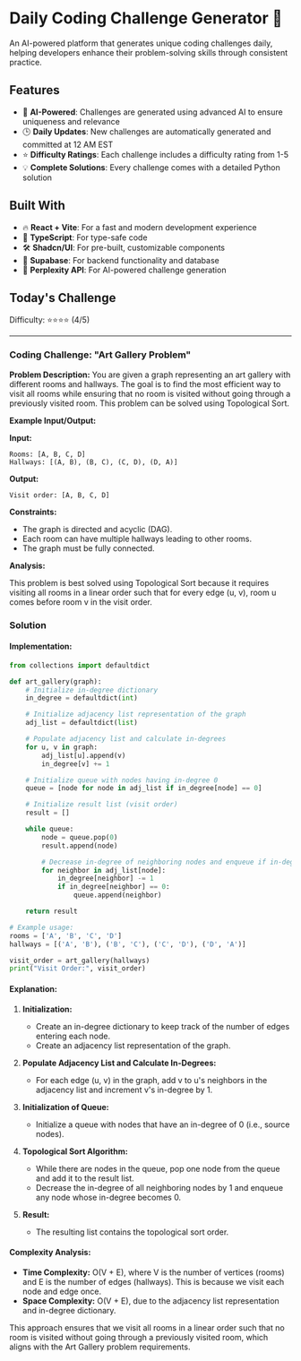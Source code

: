 # Daily Coding Challenge Generator 🚀

An AI-powered platform that generates unique coding challenges daily, helping developers enhance their problem-solving skills through consistent practice.

## Features

- 🤖 **AI-Powered**: Challenges are generated using advanced AI to ensure uniqueness and relevance
- 🕒 **Daily Updates**: New challenges are automatically generated and committed at 12 AM EST
- ⭐ **Difficulty Ratings**: Each challenge includes a difficulty rating from 1-5
- 💡 **Complete Solutions**: Every challenge comes with a detailed Python solution

## Built With

- 🔥 **React + Vite**: For a fast and modern development experience
- 🔷 **TypeScript**: For type-safe code
- 🛠️ **Shadcn/UI**: For pre-built, customizable components
- 🔌 **Supabase**: For backend functionality and database
- 🤖 **Perplexity API**: For AI-powered challenge generation

## Today's Challenge

Difficulty: ⭐⭐⭐⭐ (4/5)

****

### Coding Challenge: "Art Gallery Problem"

**Problem Description:**
You are given a graph representing an art gallery with different rooms and hallways. The goal is to find the most efficient way to visit all rooms while ensuring that no room is visited without going through a previously visited room. This problem can be solved using Topological Sort.

**Example Input/Output:**

**Input:**
```plaintext
Rooms: [A, B, C, D]
Hallways: [(A, B), (B, C), (C, D), (D, A)]
```

**Output:**
```plaintext
Visit order: [A, B, C, D]
```

**Constraints:**
- The graph is directed and acyclic (DAG).
- Each room can have multiple hallways leading to other rooms.
- The graph must be fully connected.

**Analysis:**

This problem is best solved using Topological Sort because it requires visiting all rooms in a linear order such that for every edge (u, v), room u comes before room v in the visit order.

### Solution

#### Implementation:
```python
from collections import defaultdict

def art_gallery(graph):
    # Initialize in-degree dictionary
    in_degree = defaultdict(int)

    # Initialize adjacency list representation of the graph
    adj_list = defaultdict(list)

    # Populate adjacency list and calculate in-degrees
    for u, v in graph:
        adj_list[u].append(v)
        in_degree[v] += 1

    # Initialize queue with nodes having in-degree 0
    queue = [node for node in adj_list if in_degree[node] == 0]

    # Initialize result list (visit order)
    result = []

    while queue:
        node = queue.pop(0)
        result.append(node)

        # Decrease in-degree of neighboring nodes and enqueue if in-degree becomes 0
        for neighbor in adj_list[node]:
            in_degree[neighbor] -= 1
            if in_degree[neighbor] == 0:
                queue.append(neighbor)

    return result

# Example usage:
rooms = ['A', 'B', 'C', 'D']
hallways = [('A', 'B'), ('B', 'C'), ('C', 'D'), ('D', 'A')]

visit_order = art_gallery(hallways)
print("Visit Order:", visit_order)
```

#### Explanation:
1. **Initialization:**
   - Create an in-degree dictionary to keep track of the number of edges entering each node.
   - Create an adjacency list representation of the graph.
   
2. **Populate Adjacency List and Calculate In-Degrees:**
   - For each edge (u, v) in the graph, add v to u's neighbors in the adjacency list and increment v's in-degree by 1.

3. **Initialization of Queue:**
   - Initialize a queue with nodes that have an in-degree of 0 (i.e., source nodes).

4. **Topological Sort Algorithm:**
   - While there are nodes in the queue, pop one node from the queue and add it to the result list.
   - Decrease the in-degree of all neighboring nodes by 1 and enqueue any node whose in-degree becomes 0.

5. **Result:**
   - The resulting list contains the topological sort order.

#### Complexity Analysis:
- **Time Complexity:** O(V + E), where V is the number of vertices (rooms) and E is the number of edges (hallways). This is because we visit each node and edge once.
- **Space Complexity:** O(V + E), due to the adjacency list representation and in-degree dictionary.

This approach ensures that we visit all rooms in a linear order such that no room is visited without going through a previously visited room, which aligns with the Art Gallery problem requirements.